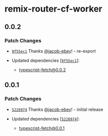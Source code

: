 # remix-router-cf-worker

## 0.0.2

### Patch Changes

- [`9f55ec1`](https://github.com/jacob-ebey/typescript-fetch/commit/9f55ec1c493341fb0e662a5b45c61dfe8aef4888) Thanks [@jacob-ebey](https://github.com/jacob-ebey)! - re-export

- Updated dependencies [[`9f55ec1`](https://github.com/jacob-ebey/typescript-fetch/commit/9f55ec1c493341fb0e662a5b45c61dfe8aef4888)]:
  - typescript-fetch@0.0.2

## 0.0.1

### Patch Changes

- [`5228974`](https://github.com/jacob-ebey/typescript-fetch/commit/52289747f20eb015dacb5690699b376297d6b73a) Thanks [@jacob-ebey](https://github.com/jacob-ebey)! - initial release

- Updated dependencies [[`5228974`](https://github.com/jacob-ebey/typescript-fetch/commit/52289747f20eb015dacb5690699b376297d6b73a)]:
  - typescript-fetch@0.0.1
